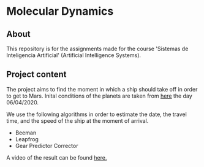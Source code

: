 # Molecular Dynamics

## About
This repository is for the assignments made for the course 'Sistemas de Inteligencia Artificial' (Artificial Intelligence Systems).

## Project content

The project aims to find the moment in which a ship should take off in order to get to Mars. Inital conditions of the planets are taken from [here](https://ssd.jpl.nasa.gov/horizons/app.html#top) the day 06/04/2020.

We use the following algorithms in order to estimate the date, the travel time, and the speed of the ship at the moment of arrival.

* Beeman
* Leapfrog
* Gear Predictor Corrector

A video of the result can be found [here.](https://studio.youtube.com/video/OC9NTvwhi-A/edit)
